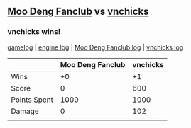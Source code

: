 ## [Moo Deng Fanclub](<../../Moo Deng Fanclub/README.md>) vs [vnchicks](<../../vnchicks/README.md>)
### vnchicks wins!

[gamelog](<gamelog.json>) | [engine log](<engine>) | [Moo Deng Fanclub log](<Moo Deng Fanclub>) | [vnchicks log](<vnchicks>)

|              | Moo Deng Fanclub | vnchicks |
| ------------ | ---------------- | -------- |
| Wins         |               +0 |       +1 |
| Score        |                0 |      600 |
| Points Spent |             1000 |     1000 |
| Damage       |                0 |      102 |
|              |                  |          |
